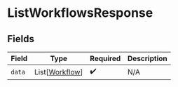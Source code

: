 # ListWorkflowsResponse


## Fields

| Field                                             | Type                                              | Required                                          | Description                                       |
| ------------------------------------------------- | ------------------------------------------------- | ------------------------------------------------- | ------------------------------------------------- |
| `data`                                            | List[[Workflow](../../models/shared/workflow.md)] | :heavy_check_mark:                                | N/A                                               |